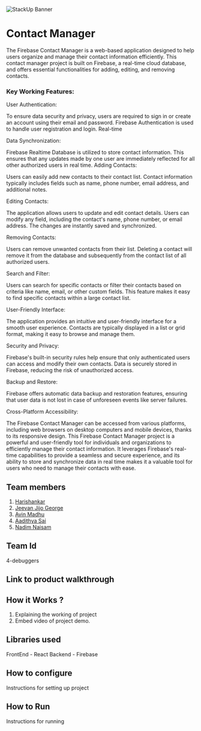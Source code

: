 ![StackUp Banner]([https://tinkerhub.frappe.cloud/files/stackup%20banner.jpeg])
# Contact Manager

The Firebase Contact Manager is a web-based application designed to help users organize and manage their contact information efficiently. This contact manager project is built on Firebase, a real-time cloud database, and offers essential functionalities for adding, editing, and removing contacts.

### Key Working Features:

User Authentication:

To ensure data security and privacy, users are required to sign in or create an account using their email and password. Firebase Authentication is used to handle user registration and login.
Real-time 

Data Synchronization:

Firebase Realtime Database is utilized to store contact information. This ensures that any updates made by one user are immediately reflected for all other authorized users in real time.
Adding Contacts:

Users can easily add new contacts to their contact list. Contact information typically includes fields such as name, phone number, email address, and additional notes.

Editing Contacts:

The application allows users to update and edit contact details. Users can modify any field, including the contact's name, phone number, or email address. The changes are instantly saved and synchronized.

Removing Contacts:

Users can remove unwanted contacts from their list. Deleting a contact will remove it from the database and subsequently from the contact list of all authorized users.

Search and Filter:

Users can search for specific contacts or filter their contacts based on criteria like name, email, or other custom fields. This feature makes it easy to find specific contacts within a large contact list.

User-Friendly Interface:

The application provides an intuitive and user-friendly interface for a smooth user experience. Contacts are typically displayed in a list or grid format, making it easy to browse and manage them.

Security and Privacy:

Firebase's built-in security rules help ensure that only authenticated users can access and modify their own contacts. Data is securely stored in Firebase, reducing the risk of unauthorized access.

Backup and Restore:

Firebase offers automatic data backup and restoration features, ensuring that user data is not lost in case of unforeseen events like server failures.

Cross-Platform Accessibility:

The Firebase Contact Manager can be accessed from various platforms, including web browsers on desktop computers and mobile devices, thanks to its responsive design.
This Firebase Contact Manager project is a powerful and user-friendly tool for individuals and organizations to efficiently manage their contact information. It leverages Firebase's real-time capabilities to provide a seamless and secure experience, and its ability to store and synchronize data in real time makes it a valuable tool for users who need to manage their contacts with ease.

## Team members
1. [Harishankar](https://github.com/Judgingboy)
2. [Jeevan Jijo George](https://github.com/Jeevanjijogeorge)
3. [Avin Madhu](https://github.com/avin-madhu)
4. [Aadithya Sai](https://github.com/AadithyaSai)
5. [Nadim Naisam](https://github.com/NadimNaisam)
   
## Team Id
4-debuggers

## Link to product walkthrough


## How it Works ?
1. Explaining the working of project
2. Embed video of project demo.
   
## Libraries used
FrontEnd - React
Backend - Firebase

## How to configure
Instructions for setting up project

## How to Run
Instructions for running
